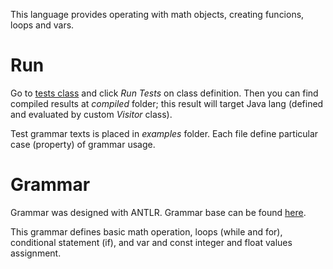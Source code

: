 This language provides operating with math objects, creating funcions, loops and vars.

# Run

Go to [tests class]() and click *Run Tests* on class definition. Then you can 
find compiled results at *compiled* folder; this result will target Java lang (defined 
and evaluated by custom *Visitor* class).

Test grammar texts is placed in *examples* folder. Each file define particular 
case (property) of grammar usage.

# Grammar

Grammar was designed with ANTLR. Grammar base can be found [here]().

This grammar defines basic math operation, loops (while and for), 
conditional statement (if), and var and const integer 
and float values assignment.